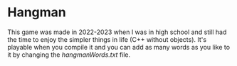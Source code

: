 # Hangman 
This game was made in 2022-2023 when I was in high school and still had the time to enjoy the simpler things in life (C++ without objects). It's playable when you compile it and you can add as many words as you like to it by changing the _hangmanWords.txt_ file.
